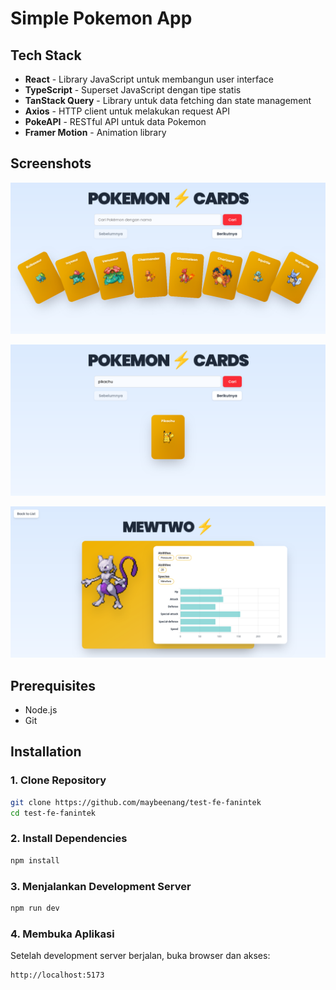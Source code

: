 # Simple Pokemon App

## Tech Stack

- **React** - Library JavaScript untuk membangun user interface
- **TypeScript** - Superset JavaScript dengan tipe statis
- **TanStack Query** - Library untuk data fetching dan state management
- **Axios** - HTTP client untuk melakukan request API
- **PokeAPI** - RESTful API untuk data Pokemon
- **Framer Motion** - Animation library

## Screenshots

![List Pokemon](./docs/1.png)

![Search Pokemon](./docs/2.png)

![Detail Pokemon](./docs/3.png)

## Prerequisites

- Node.js
- Git

## Installation

### 1. Clone Repository

```bash
git clone https://github.com/maybeenang/test-fe-fanintek
cd test-fe-fanintek
```

### 2. Install Dependencies

```bash
npm install
```

### 3. Menjalankan Development Server

```bash
npm run dev
```

### 4. Membuka Aplikasi

Setelah development server berjalan, buka browser dan akses:

```
http://localhost:5173
```

